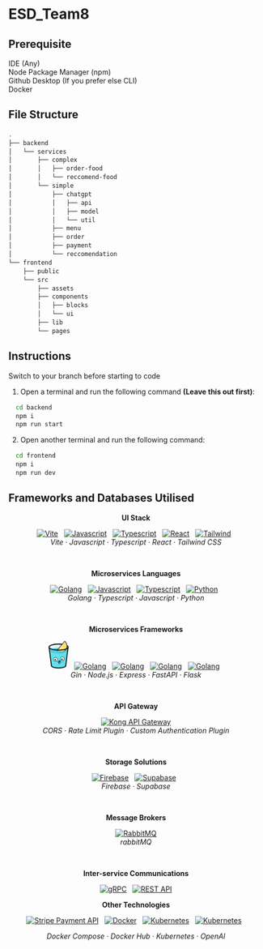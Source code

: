 # ESD_Team8

## Prerequisite
IDE (Any) <br>
Node Package Manager (npm) <br>
Github Desktop (If you prefer else CLI) <br>
Docker <br>

## File Structure
```bash
.
├── backend
│   └── services
│       ├── complex
│       │   ├── order-food
│       │   └── reccomend-food
│       └── simple
│           ├── chatgpt
│           │   ├── api
│           │   ├── model
│           │   └── util
│           ├── menu
│           ├── order
│           ├── payment
│           └── reccomendation
└── frontend
    ├── public
    └── src
        ├── assets
        ├── components
        │   ├── blocks
        │   └── ui
        ├── lib
        └── pages
```

## Instructions

Switch to your branch before starting to code <br>

1. Open a terminal and run the following command <b>(Leave this out first)</b>:
```bash
  cd backend
  npm i
  npm run start
```
2. Open another terminal and run the following command:
```bash
  cd frontend
  npm i
  npm run dev
```

## Frameworks and Databases Utilised

<p align="center"><strong>UI Stack</strong></p>
<p align="center">
<a href="https://www.python.org/"><img src="https://upload.wikimedia.org/wikipedia/commons/f/f1/Vitejs-logo.svg" alt="Vite" height="40"/></a>&nbsp;&nbsp;
<a href="https://www.python.org/"><img src="https://upload.wikimedia.org/wikipedia/commons/6/6a/JavaScript-logo.png" alt="Javascript" height="40"/></a>&nbsp;&nbsp;
<a href="https://www.typescriptlang.org/"><img src="https://upload.wikimedia.org/wikipedia/commons/thumb/4/4c/Typescript_logo_2020.svg/1200px-Typescript_logo_2020.svg.png" alt="Typescript" height="40"/></a>&nbsp;&nbsp;
<a href="https://go.dev/"><img src="https://upload.wikimedia.org/wikipedia/commons/a/a7/React-icon.svg" alt="React" width="40"/></a>&nbsp;&nbsp;
<a href="https://www.python.org/"><img src="https://upload.wikimedia.org/wikipedia/commons/d/d5/Tailwind_CSS_Logo.svg" alt="Tailwind" height="30"/></a>&nbsp;&nbsp;
<br>
<i>Vite · Javascript · Typescript · React · Tailwind CSS</i>
</p>
<br>

<p align="center"><strong>Microservices Languages</strong></p>
<p align="center">
<a href="https://go.dev/"><img src="https://upload.wikimedia.org/wikipedia/commons/0/05/Go_Logo_Blue.svg" alt="Golang" width="80"/></a>&nbsp;&nbsp;
<a href="https://www.python.org/"><img src="https://upload.wikimedia.org/wikipedia/commons/6/6a/JavaScript-logo.png" alt="Javascript" height="40"/></a>&nbsp;&nbsp;
<a href="https://www.typescriptlang.org/"><img src="https://upload.wikimedia.org/wikipedia/commons/thumb/4/4c/Typescript_logo_2020.svg/1200px-Typescript_logo_2020.svg.png" alt="Typescript" height="40"/></a>&nbsp;&nbsp;
<a href="https://www.python.org/"><img src="https://upload.wikimedia.org/wikipedia/commons/thumb/c/c3/Python-logo-notext.svg/1024px-Python-logo-notext.svg.png" alt="Python" height="40"/></a>&nbsp;&nbsp;
<br>
<i>Golang · Typescript · Javascript · Python</i>
</p>
<br>

<p align="center"><strong>Microservices Frameworks</strong></p>
<p align="center">
<a href="https://go.dev/"><img src="https://raw.githubusercontent.com/gin-gonic/logo/master/color.png" alt="Golang" width="40"/></a>&nbsp;&nbsp;
<a href="https://go.dev/"><img src="https://upload.wikimedia.org/wikipedia/commons/d/d9/Node.js_logo.svg" alt="Golang" width="70"/></a>&nbsp;&nbsp;
<a href="https://go.dev/"><img src="https://upload.wikimedia.org/wikipedia/commons/6/64/Expressjs.png" alt="Golang" width="100"/></a>&nbsp;&nbsp;
<a href="https://go.dev/"><img src="https://upload.wikimedia.org/wikipedia/commons/1/1a/FastAPI_logo.svg" alt="Golang" width="120"/></a>&nbsp;&nbsp;
<a href="https://go.dev/"><img src="https://upload.wikimedia.org/wikipedia/commons/3/3c/Flask_logo.svg" alt="Golang" width="100"/></a>&nbsp;&nbsp;
<br>
<i>Gin · Node.js · Express · FastAPI · Flask</i>
</p>
<br>

<p align="center"><strong>API Gateway</strong></p>
<p align="center">
<a href="https://konghq.com/"><img src="https://konghq.com/wp-content/uploads/2018/08/kong-combination-mark-color-256px.png" alt="Kong API Gateway" width="88"/></a>
<br>
<i>CORS · Rate Limit Plugin · Custom Authentication Plugin</i>
</p>
<br>  

<p align="center"><strong>Storage Solutions</strong></p>  
<p align="center">
<!-- <a href="https://www.postgresql.org/"><img src="https://upload.wikimedia.org/wikipedia/commons/2/29/Postgresql_elephant.svg" alt="PostgreSQL" height="50"/></a>&nbsp;&nbsp;
<a href="https://redis.com/"><img src="https://redis.com/wp-content/themes/wpx/assets/images/logo-redis.svg?auto=webp&quality=85,75&width=120" alt="Redis" width="88"/></a>&nbsp;&nbsp;
<a href="https://aws.amazon.com/s3/"><img src="https://upload.wikimedia.org/wikipedia/commons/1/1d/AmazonWebservices_Logo.svg" alt="S3" height="40"/></a>&nbsp;&nbsp; -->
<a href="https://www.postgresql.org/"><img src="https://upload.wikimedia.org/wikipedia/commons/3/37/Firebase_Logo.svg" alt="Firebase" height="40"/></a>&nbsp;&nbsp;
<a href="https://www.postgresql.org/"><img src="https://www.vectorlogo.zone/logos/supabase/supabase-ar21~bgwhite.svg" alt="Supabase" height="60"/></a>&nbsp;&nbsp;
<br>
<!-- <i>postgreSQL · Redis · S3</i> -->
<i>Firebase · Supabase</i>
</p>
<br> 

<p align="center"><strong>Message Brokers</strong></p>
<p align="center">
<a href="https://www.rabbitmq.com/"><img src="https://upload.wikimedia.org/wikipedia/commons/thumb/7/71/RabbitMQ_logo.svg/2560px-RabbitMQ_logo.svg.png" alt="RabbitMQ" width="100"/></a>
<br>
<i>rabbitMQ</i>
</p>
<br> 

<p align="center"><strong>Inter-service Communications</strong></p>
<p align="center">
<a href="https://grpc.io/"><img src="https://grpc.io/img/logos/grpc-icon-color.png" alt="gRPC" height="60"/></a>&nbsp;&nbsp;
<a href="https://restfulapi.net/"><img src="https://keenethics.com/wp-content/uploads/2022/01/rest-api-1.svg" alt="REST API" height="40"/></a>
</p> 

<p align="center"><strong>Other Technologies</strong></p>
<p align="center">
<a href="https://stripe.com/en-gb-sg"><img src="https://upload.wikimedia.org/wikipedia/commons/thumb/b/ba/Stripe_Logo%2C_revised_2016.svg/1280px-Stripe_Logo%2C_revised_2016.svg.png" alt="Stripe Payment API" height="40"/></a>&nbsp;&nbsp;
<a href="https://www.docker.com/"><img src="https://www.docker.com/wp-content/uploads/2022/03/horizontal-logo-monochromatic-white.png" alt="Docker" height="30"/></a>&nbsp;&nbsp;
<a href="https://kubernetes.io/"><img src="https://upload.wikimedia.org/wikipedia/commons/6/67/Kubernetes_logo.svg" alt="Kubernetes" height="40"/></a>&nbsp;&nbsp;
<a href="https://kubernetes.io/"><img src="https://upload.wikimedia.org/wikipedia/commons/4/4d/OpenAI_Logo.svg" alt="Kubernetes" height="40"/></a>&nbsp;&nbsp;
</p>
<p align="center">
<i>Docker Compose · Docker Hub · Kubernetes · OpenAI</i>
</p>
<br>  
